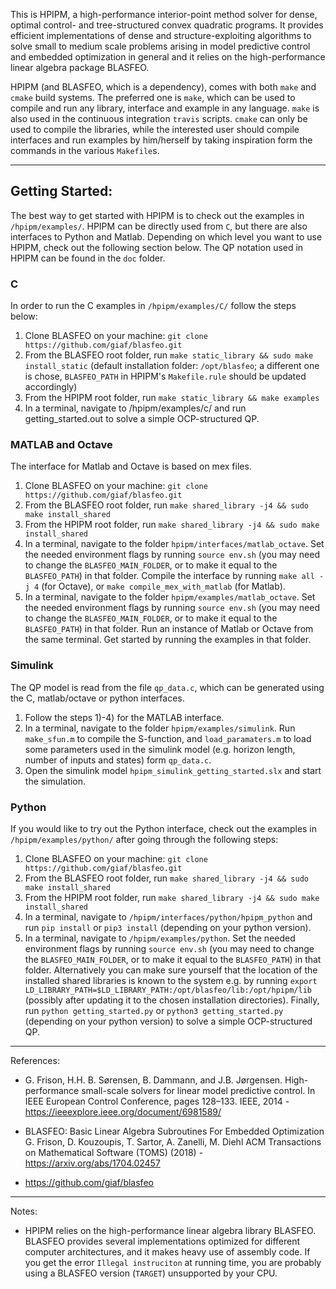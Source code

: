This is HPIPM, a high-performance interior-point method solver for dense, optimal control- and tree-structured convex quadratic programs.
It provides efficient implementations of dense and structure-exploiting algorithms to solve small to medium scale problems arising in model predictive control and embedded optimization in general and it relies on the high-performance linear algebra package BLASFEO.

HPIPM (and BLASFEO, which is a dependency), comes with both `make` and `cmake` build systems.
The preferred one is `make`, which can be used to compile and run any library, interface and example in any language.
`make` is also used in the continuous integration `travis` scripts.
`cmake` can only be used to compile the libraries, while the interested user should compile interfaces and run examples by him/herself by taking inspiration form the commands in the various `Makefile`s.

--------------------------------------------------

## Getting Started:
The best way to get started with HPIPM is to check out the examples in `/hpipm/examples/`.
HPIPM can be directly used from `C`, but there are also interfaces to Python and Matlab.
Depending on which level you want to use HPIPM, check out the following section below.
The QP notation used in HPIPM can be found in the `doc` folder.

### C
In order to run the C examples in `/hpipm/examples/C/` follow the steps below:
1) Clone BLASFEO on your machine: `git clone https://github.com/giaf/blasfeo.git` 
2) From the BLASFEO root folder, run `make static_library && sudo make install_static` (default installation folder: `/opt/blasfeo`; a different one is chose, `BLASFEO_PATH` in HPIPM's `Makefile.rule` should be updated accordingly)
3) From the HPIPM root folder, run `make static_library && make examples`
4) In a terminal, navigate to /hpipm/examples/c/ and run getting_started.out to solve a simple OCP-structured QP.

### MATLAB and Octave
The interface for Matlab and Octave is based on mex files.
1) Clone BLASFEO on your machine: `git clone https://github.com/giaf/blasfeo.git`
2) From the BLASFEO root folder, run `make shared_library -j4 && sudo make install_shared`
3) From the HPIPM root folder, run `make shared_library -j4 && sudo make install_shared`
4) In a terminal, navigate to the folder `hpipm/interfaces/matlab_octave`.
Set the needed environment flags by running `source env.sh` (you may need to change the `BLASFEO_MAIN_FOLDER`, or to make it equal to the `BLASFEO_PATH`) in that folder.
Compile the interface by running `make all -j 4` (for Octave), or `make compile_mex_with_matlab` (for Matlab).
5) In a terminal, navigate to the folder `hpipm/examples/matlab_octave`.
Set the needed environment flags by running `source env.sh` (you may need to change the `BLASFEO_MAIN_FOLDER`, or to make it equal to the `BLASFEO_PATH`) in that folder.
Run an instance of Matlab or Octave from the same terminal.
Get started by running the examples in that folder.

### Simulink
The QP model is read from the file `qp_data.c`, which can be generated using the C, matlab/octave or python interfaces.
1) Follow the steps 1)-4) for the MATLAB interface.
2) In a terminal, navigate to the folder `hpipm/examples/simulink`.
Run `make_sfun.m` to compile the S-function, and `load_paramaters.m` to load some parameters used in the simulink model (e.g. horizon length, number of inputs and states) form `qp_data.c`.
3) Open the simulink model `hpipm_simulink_getting_started.slx` and start the simulation. 

### Python
If you would like to try out the Python interface, check out the examples in `/hpipm/examples/python/` after going through the following steps:
1) Clone BLASFEO on your machine: `git clone https://github.com/giaf/blasfeo.git`
2) From the BLASFEO root folder, run `make shared_library -j4 && sudo make install_shared`
3) From the HPIPM root folder, run `make shared_library -j4 && sudo make install_shared`
4) In a terminal, navigate to `/hpipm/interfaces/python/hpipm_python` and run `pip install` or  `pip3 install` (depending on your python version).
5) In a terminal, navigate to `/hpipm/examples/python`.
Set the needed environment flags by running `source env.sh` (you may need to change the `BLASFEO_MAIN_FOLDER`, or to make it equal to the `BLASFEO_PATH`) in that folder.
Alternatively you can make sure yourself that the location of the installed shared libraries is known to the system e.g. by running `export LD_LIBRARY_PATH=$LD_LIBRARY_PATH:/opt/blasfeo/lib:/opt/hpipm/lib` (possibly after updating it to the chosen installation directories).
Finally, run `python getting_started.py` or `python3 getting_started.py` (depending on your python version) to solve a simple OCP-structured QP.

--------------------------------------------------

References:

- G. Frison, H.H. B. Sørensen, B. Dammann, and J.B. Jørgensen. High-performance
small-scale solvers for linear model predictive control. In
IEEE European Control Conference, pages 128–133. IEEE, 2014 - <https://ieeexplore.ieee.org/document/6981589/>

- BLASFEO: Basic Linear Algebra Subroutines For Embedded Optimization
G. Frison, D. Kouzoupis, T. Sartor, A. Zanelli, M. Diehl
ACM Transactions on Mathematical Software (TOMS) (2018) - <https://arxiv.org/abs/1704.02457>

- <https://github.com/giaf/blasfeo>

--------------------------------------------------

Notes:

- HPIPM relies on the high-performance linear algebra library BLASFEO.
BLASFEO provides several implementations optimized for different computer architectures, and it makes heavy use of assembly code.
If you get the error `Illegal instruciton` at running time, you are probably using a BLASFEO version (`TARGET`) unsupported by your CPU.

